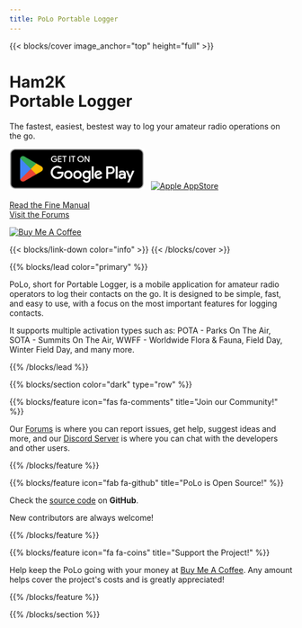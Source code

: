 ```yaml
---
title: PoLo Portable Logger
---
```


{{< blocks/cover image_anchor="top" height="full" >}}
<h1><light>Ham2K</light><br />Portable Logger</h1>

<p class="lead mt-5">The fastest, easiest, bestest way to log your amateur radio operations on the go.</p>

<div>
  <a href='https://play.google.com/store/apps/details?id=com.ham2k.polo.beta'  target='_blank'><img src='./google-play-badge.png' alt='Google Play Store' width='240' /></a>&nbsp;&nbsp;&nbsp;<a href='https://apps.apple.com/us/app/ham2k-portable-logger/id6478713938'  target='_blank'><img src='./apple-appstore-badge.svg' alt='Apple AppStore' width='186' /></a>
</div>

<br />

<a class="btn btn-lg btn-primary me-3 mb-4" href="/docs/">
  Read the Fine Manual <i class="fas fa-book-open ms-2"></i>
</a>
<br />
<a class="btn btn-lg btn-primary me-3 mb-4" href="https://forums.ham2k.com/">
  Visit the Forums <i class="fas fa-comments ms-2"></i>
</a>

<a href="https://www.buymeacoffee.com/ham2k" target="_blank"><img src="https://cdn.buymeacoffee.com/buttons/v2/default-yellow.png" alt="Buy Me A Coffee" style="height: 60px !important;width: 217px !important;" ></a>

{{< blocks/link-down color="info" >}}
{{< /blocks/cover >}}


{{% blocks/lead color="primary" %}}

PoLo, short for Portable Logger, is a mobile application for amateur radio operators to log their contacts on the go. It is designed to be simple, fast, and easy to use, with a focus on the most important features for logging contacts.

It supports multiple activation types such as: POTA - Parks On The Air, SOTA - Summits On The Air, WWFF - Worldwide Flora & Fauna,
Field Day, Winter Field Day, and many more.

{{% /blocks/lead %}}


{{% blocks/section color="dark" type="row" %}}

{{% blocks/feature icon="fas fa-comments" title="Join our Community!" %}}

Our [Forums](https://forums.ham2k.com/) is where you can report issues, get help, suggest ideas and more, and our [Discord Server](https://discord.gg/c4Th9QkByJ) is where you can chat with the developers and other users.

{{% /blocks/feature %}}



{{% blocks/feature icon="fab fa-github" title="PoLo is Open Source!" %}}

Check the [source code](https://github.com/ham2k/app-polo) on **GitHub**.

New contributors are always welcome!

{{% /blocks/feature %}}



{{% blocks/feature icon="fa fa-coins" title="Support the Project!" %}}

Help keep the PoLo going with your money at [Buy Me A Coffee](https://buymeacoffee.com/ham2k). Any amount helps cover the project's costs and is greatly appreciated!

{{% /blocks/feature %}}


{{% /blocks/section %}}


